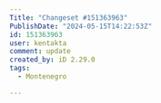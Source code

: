 ```yaml
---
Title: "Changeset #151363963"
PublishDate: "2024-05-15T14:22:53Z"
id: 151363963
user: kentakta
comment: update
created_by: iD 2.29.0
tags:
  - Montenegro

---
```

